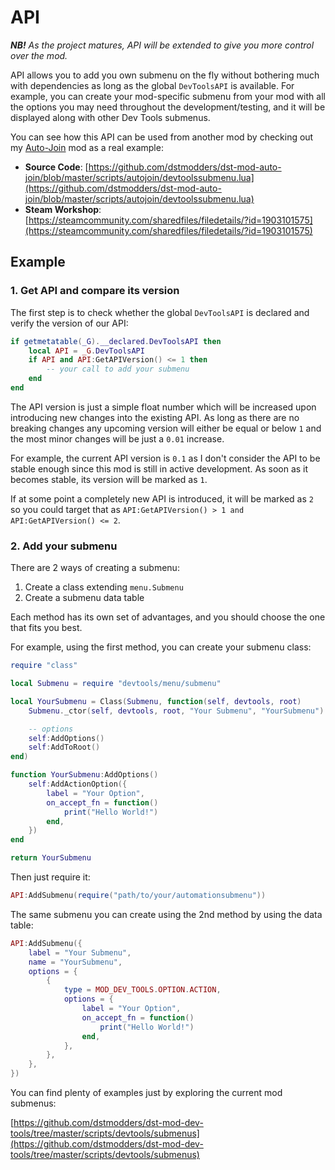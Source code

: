 # API

_**NB!** As the project matures, API will be extended to give you more control
over the mod._

API allows you to add you own submenu on the fly without bothering much with
dependencies as long as the global `DevToolsAPI` is available. For example, you
can create your mod-specific submenu from your mod with all the options you may
need throughout the development/testing, and it will be displayed along with
other Dev Tools submenus.

You can see how this API can be used from another mod by checking out my
[Auto-Join](https://steamcommunity.com/sharedfiles/filedetails/?id=1903101575)
mod as a real example:

- **Source Code**: [https://github.com/dstmodders/dst-mod-auto-join/blob/master/scripts/autojoin/devtoolssubmenu.lua](https://github.com/dstmodders/dst-mod-auto-join/blob/master/scripts/autojoin/devtoolssubmenu.lua)
- **Steam Workshop**: [https://steamcommunity.com/sharedfiles/filedetails/?id=1903101575](https://steamcommunity.com/sharedfiles/filedetails/?id=1903101575)

## Example

### 1. Get API and compare its version

The first step is to check whether the global `DevToolsAPI` is declared and
verify the version of our API:

```lua
if getmetatable(_G).__declared.DevToolsAPI then
    local API = _G.DevToolsAPI
    if API and API:GetAPIVersion() <= 1 then
        -- your call to add your submenu
    end
end
```

The API version is just a simple float number which will be increased upon
introducing new changes into the existing API. As long as there are no breaking
changes any upcoming version will either be equal or below `1` and the most
minor changes will be just a `0.01` increase.

For example, the current API version is `0.1` as I don't consider the API to be
stable enough since this mod is still in active development. As soon as it
becomes stable, its version will be marked as `1`.

If at some point a completely new API is introduced, it will be marked as `2` so
you could target that as `API:GetAPIVersion() > 1 and API:GetAPIVersion() <= 2`.

### 2. Add your submenu

There are 2 ways of creating a submenu:

1. Create a class extending `menu.Submenu`
2. Create a submenu data table

Each method has its own set of advantages, and you should choose the one that
fits you best.

For example, using the first method, you can create your submenu class:

```lua
require "class"

local Submenu = require "devtools/menu/submenu"

local YourSubmenu = Class(Submenu, function(self, devtools, root)
    Submenu._ctor(self, devtools, root, "Your Submenu", "YourSubmenu")

    -- options
    self:AddOptions()
    self:AddToRoot()
end)

function YourSubmenu:AddOptions()
    self:AddActionOption({
        label = "Your Option",
        on_accept_fn = function()
            print("Hello World!")
        end,
    })
end

return YourSubmenu
```

Then just require it:

```lua
API:AddSubmenu(require("path/to/your/automationsubmenu"))
```

The same submenu you can create using the 2nd method by using the data table:

```lua
API:AddSubmenu({
    label = "Your Submenu",
    name = "YourSubmenu",
    options = {
        {
            type = MOD_DEV_TOOLS.OPTION.ACTION,
            options = {
                label = "Your Option",
                on_accept_fn = function()
                    print("Hello World!")
                end,
            },
        },
    },
})
```

You can find plenty of examples just by exploring the current mod submenus:

[https://github.com/dstmodders/dst-mod-dev-tools/tree/master/scripts/devtools/submenus](https://github.com/dstmodders/dst-mod-dev-tools/tree/master/scripts/devtools/submenus)
